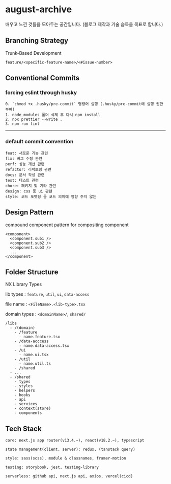 # august-archive

배우고 느낀 것들을 모아두는 공간입니다.
(블로그 제작과 기술 습득을 목표로 합니다.)

## Branching Strategy

Trunk-Based Development

`feature/<specific-feature-name>/<#issue-number>`

## Conventional Commits

### forcing eslint through husky

```
0. `chmod +x .husky/pre-commit` 명령어 실행 (.husky/pre-commit에 실행 권한 부여)
1. node_modules 폴더 삭제 후 다시 npm install
2. npx prettier --write .
3. npm run lint
```

---

### default commit convention

```
feat: 새로운 기능 관련
fix: 버그 수정 관련
perf: 성능 개선 관련
refactor: 리팩토링 관련
docs: 문서 작성 관련
test: 테스트 관련
chore: 패키지 및 기타 관련
design: css 등 ui 관련
style: 코드 포맷팅 등 코드 의미에 영향 주지 않는
```

## Design Pattern

compound component pattern for compositing component

```
<component>
  <component.sub1 />
  <component.sub2 />
  <component.sub3 />
  ...
</component>
```

## Folder Structure

NX Library Types

lib types : `feature`, `util`, `ui`, `data-access`

file name : `<FileName>.<lib-type>.tsx`

domain types : `<domainName>/`, `shared/`

```
/libs
  - /(domain)
    - /feature
      - name.feature.tsx
    - /data-acccess
      - name.data-access.tsx
    - /ui
      - name.ui.tsx
    - /util
      - name.util.ts
    - /shared
  - ...
  - /shared
    - types
    - styles
    - helpers
    - hooks
    - api
    - services
    - context(store)
    - components
```

## Tech Stack

```
core: next.js app router(v13.4.~), react(v18.2.~), typescript

state management(client, server): redux, (tanstack query)

style: sass(scss), module & classnames, framer-motion

testing: storybook, jest, testing-library

serverless: github api, next.js api, axios, vercel(cicd)
```
